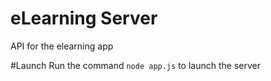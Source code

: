 # eLearning Server
API for the elearning app

#Launch
Run the command `node app.js` to launch the server
